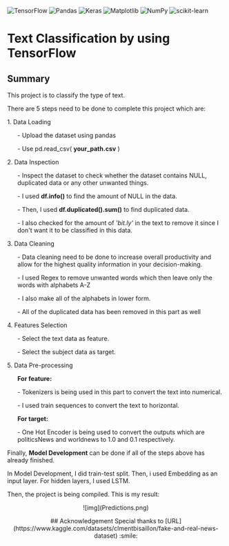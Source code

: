 ![TensorFlow](https://img.shields.io/badge/TensorFlow-%23FF6F00.svg?style=for-the-badge&logo=TensorFlow&logoColor=white)
![Pandas](https://img.shields.io/badge/pandas-%23150458.svg?style=for-the-badge&logo=pandas&logoColor=white)
![Keras](https://img.shields.io/badge/Keras-%23D00000.svg?style=for-the-badge&logo=Keras&logoColor=white)
![Matplotlib](https://img.shields.io/badge/Matplotlib-%23ffffff.svg?style=for-the-badge&logo=Matplotlib&logoColor=black)
![NumPy](https://img.shields.io/badge/numpy-%23013243.svg?style=for-the-badge&logo=numpy&logoColor=white)
![scikit-learn](https://img.shields.io/badge/scikit--learn-%23F7931E.svg?style=for-the-badge&logo=scikit-learn&logoColor=white)

# Text Classification by using TensorFlow

## Summary
<p>This project is to classify the type of text.</p>
<p>There are 5 steps need to be done to complete this project which are:</p>
<p>1. Data Loading</p>
  <ol>- Upload the dataset using pandas</ol>
  <ol>- Use pd.read_csv( <strong>your_path.csv</strong> )</ol>
  
<p>2. Data Inspection</p>
   <ol>- Inspect the dataset to check whether the dataset contains NULL, duplicated data or any other unwanted things.</ol>
   <ol>- I used <strong>df.info()</strong> to find the amount of NULL in the data. </ol>
   <ol>- Then, I used <strong>df.duplicated().sum()</strong> to find duplicated data.</ol>
   <ol>- I also checked for the amount of <em>'bit.ly'</em> in the text to remove it since I don't want it to be classified in this data. </ol>

<p>3. Data Cleaning</p>
   <ol>- Data cleaning need to be done to increase overall productivity and allow for the highest quality information in your decision-making.</ol>
   <ol>- I used Regex to remove unwanted words which then leave only the words with alphabets A-Z</ol>
   <ol>- I also make all of the alphabets in lower form.</ol>
   <ol>- All of the duplicated data has been removed in this part as well</ol>

<p>4. Features Selection</p>
   <ol>- Select the text data as feature.</ol>
   <ol>- Select the subject data as target.</ol>
          
<p>5. Data Pre-processing</p>
   <ol> <strong>For feature:</strong></ol>
   <ol>- Tokenizers is being used in this part to convert the text into numerical.</ol>
   <ol>- I used train sequences to convert the text to horizontal.</ol>
   <ol> <strong>For target:</strong></ol>
   <ol>- One Hot Encoder is being used to convert the outputs which are politicsNews and worldnews to 1.0 and 0.1 respectively.</ol>
   
 <p>Finally, <strong>Model Development</strong> can be done if all of the steps above has already finished.</p>
 <p> In Model Development, I did train-test split. Then, i used Embedding as an input layer. For hidden layers, I used LSTM.</p>
 <p> Then, the project is being compiled. This is my result:</p>
 <p><center>![img](Predictions.png)<center></p>
## Acknowledgement
Special thanks to [URL](https://www.kaggle.com/datasets/clmentbisaillon/fake-and-real-news-dataset) :smile:
